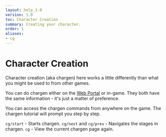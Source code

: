 ```yaml
---
layout: help_1-0
version: 1.0
toc: Character Creation
summary: Creating your character.
order: 1
aliases:
- cg
---
```

# Character Creation

Character creation (aka chargen) here works a little differently than what you might be used to from other games.  

You can do chargen either on the [Web Portal](/help/1-0/website/web_portal) or in-game.  They both have the same information - it's just a matter of preference.
 
You can access the chargen commands from anywhere on the game.  The chargen tutorial will prompt you step by step.

`cg/start` - Starts chargen.
`cg/next` and `cg/prev` - Navigates the stages in chargen.
`cg` - View the current chargen page again.
